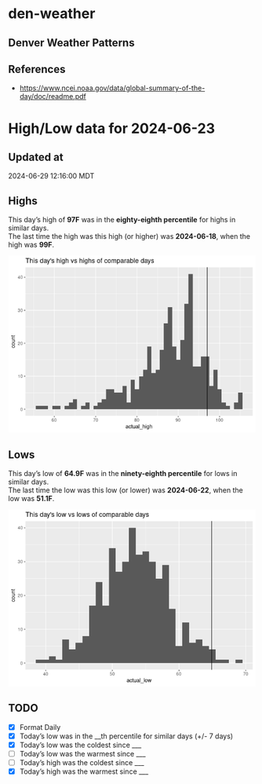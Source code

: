 

# den-weather

## Denver Weather Patterns

## References

- <https://www.ncei.noaa.gov/data/global-summary-of-the-day/doc/readme.pdf>

# High/Low data for 2024-06-23

## Updated at

2024-06-29 12:16:00 MDT

## Highs

This day’s high of **97F** was in the **eighty-eighth percentile** for
highs in similar days.  
The last time the high was this high (or higher) was **2024-06-18**,
when the high was **99F**.

![](readme_files/figure-commonmark/unnamed-chunk-4-1.png)

## Lows

This day’s low of **64.9F** was in the **ninety-eighth percentile** for
lows in similar days.  
The last time the low was this low (or lower) was **2024-06-22**, when
the low was **51.1F**.

![](readme_files/figure-commonmark/unnamed-chunk-6-1.png)

## TODO

- [x] Format Daily
- [x] Today’s low was in the \_\_th percentile for similar days (+/- 7
  days)
- [x] Today’s low was the coldest since \_\_\_
- [ ] Today’s low was the warmest since \_\_\_
- [ ] Today’s high was the coldest since \_\_\_
- [x] Today’s high was the warmest since \_\_\_
